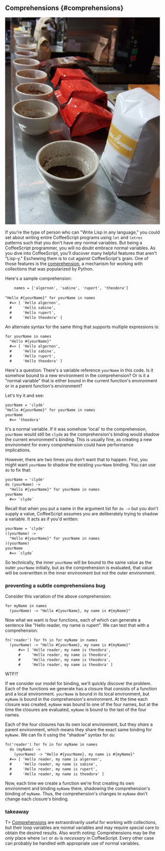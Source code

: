 
## Comprehensions {#comprehensions}

![Cupping Grinds](images/cupping.jpg)

If you're the type of person who can "Write Lisp in any language," you could set about writing entire CoffeeScript programs using `let` and `letrec` patterns such that you don't have *any* normal variables. But being a CoffeeScript programmer, you will no doubt embrace normal variables. As you dive into CoffeeScript, you'll discover many helpful features that aren't "Lisp-y." Eschewing them is to cut against CoffeeScript's grain. One of those features is the [comprehension], a mechanism for working with collections that was popularized by Python.

[comprehension]: http://coffeescript.org/#loops

Here's a sample comprehension:

		names = ['algernon', 'sabine', 'rupert', 'theodora']

    "Hello #{yourName}" for yourName in names
      #=> [ 'Hello algernon',
      #     'Hello sabine',
      #     'Hello rupert',
      #     'Hello theodora' ]

An alternate syntax for the same thing that supports multiple expressions is:

    for yourName in names
      "Hello #{yourName}"
      #=> [ 'Hello algernon',
      #     'Hello sabine',
      #     'Hello rupert',
      #     'Hello theodora' ]
      
Here's a question: There's a variable reference `yourName` in this code. Is it somehow bound to a new environment in the comprehension? Or is it a "normal variable" that is either bound in the current function's environment or in a parent function's environment?

Let's try it and see:

    yourName = 'clyde'
    "Hello #{yourName}" for yourName in names
    yourName
      #=> 'theodora'

It's a normal variable. If it was somehow 'local' to the comprehension, `yourName` would still be `clyde` as the comprehension's binding would shadow the current environment's binding. This is usually fine, as creating a new environment for every comprehension could have performance implications.

However, there are two times you don't want that to happen. First, you might want `yourName` to shadow the existing `yourName` binding. You can use `do` to fix that:

    yourName = 'clyde'
    do (yourName) ->
      "Hello #{yourName}" for yourName in names
    yourName
      #=> `clyde`

Recall that when you put a name in the argument list for `do ->` but you don't supply a value, CoffeeScript assumes you are deliberately trying to shadow a variable. It acts as if you'd written:

    yourName = 'clyde'
    ((yourName) ->
      "Hello #{yourName}" for yourName in names
    )(yourName)
    yourName
      #=> `clyde`

So technically, the inner `yourName` will be bound to the same value as the outer `yourName` initially, but as the comprehension is evaluated, that value will be overwritten in the inner environment but not the outer environment.

### preventing a subtle comprehensions bug

Consider this variation of the above comprehension:

    for myName in names
      (yourName) -> "Hello #{yourName}, my name is #{myName}"

Now what we want is four functions, each of which can generate a sentence like "Hello reader, my name is rupert". We can test that with a comprehension:

    fn('reader') for fn in for myName in names
      (yourName) -> "Hello #{yourName}, my name is #{myName}"
	      #=> [ 'Hello reader, my name is theodora',
	      #     'Hello reader, my name is theodora',
	      #     'Hello reader, my name is theodora',
	      #     'Hello reader, my name is theodora' ]
            
WTF!?

If we consider our model for binding, we'll quickly discover the problem. Each of the functions we generate has a closure that consists of a function and a local environment. `yourName` is bound in its local environment, but `myName` is bound in the comprehension's environment. At the time each closure was created, `myName` was bound to one of the four names, but at the time the closures are evaluated, `myName` is bound to the last of the four names.

Each of the four closures has its own local environment, but they *share* a parent environment, which means they share the exact same binding for `myName`. We can fix it using the "shadow" syntax for `do`:

    fn('reader') for fn in for myName in names
      do (myName) ->
        (yourName) -> "Hello #{yourName}, my name is #{myName}"
      #=> [ 'Hello reader, my name is algernon',
      #     'Hello reader, my name is sabine',
      #     'Hello reader, my name is rupert',
      #     'Hello reader, my name is theodora' ]

Now, each time we create a function we're first creating its own environment and binding `myName` there, shadowing the comprehension's binding of `myName`. Thus, the comprehension's changes to `myName` don't change each closure's binding.

### takeaway

T> [Comprehensions](http://coffeescript.org/#loops) are extraordinarily useful for working with collections, but their loop variables are normal variables and may require special care to obtain the desired results. Also worth noting: Comprehensions may be the *only* place where `let` or `do` is *necessary* in CoffeeScript. Every other case can probably be handled with appropriate use of normal variables.